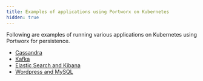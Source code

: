 ```yaml
---
title: Examples of applications using Portworx on Kubernetes
hidden: true
---
```


Following are examples of running various applications on Kubernetes using Portworx for persistence.

* [Cassandra](/portworx-install-with-kubernetes/application-install-with-kubernetes/cassandra/)
* [Kafka](/portworx-install-with-kubernetes/application-install-with-kubernetes/kafka-with-zookeeper/)
* [Elastic Search and Kibana](/portworx-install-with-kubernetes/application-install-with-kubernetes/elastic-search-and-kibana/)
* [Wordpress and MySQL](/install-with-other/application-solutions/wordpress/wp-k8s)

